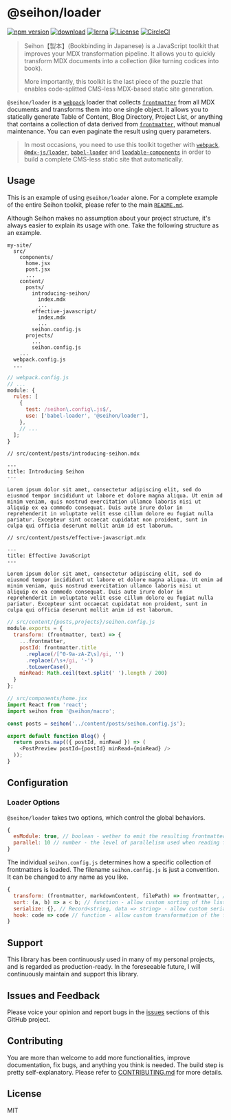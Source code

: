 # @seihon/loader

[![npm version](https://badgen.net/npm/v/@seihon/loader)](https://www.npmjs.com/package/@seihon/loader)
[![download](https://badgen.net/npm/dm/@seihon/loader)](https://www.npmjs.com/package/@seihon/loader)
[![lerna](https://img.shields.io/badge/maintained%20with-lerna-cc00ff.svg)](https://lerna.js.org)
[![License](https://badgen.net/npm/license/@seihon/loader)](https://github.com/billykwok/seihon/blob/master/LICENSE)
[![CircleCI](https://circleci.com/gh/billykwok/seihon/tree/master.svg?style=svg)](https://circleci.com/gh/billykwok/seihon/tree/master)

> Seihon【製本】(Bookbinding in Japanese) is a JavaScript toolkit that improves your MDX transformation pipeline. It allows you to quickly transform MDX documents into a collection (like turning codices into book).
>
> More importantly, this toolkit is the last piece of the puzzle that enables code-splitted CMS-less MDX-based static site generation.

`@seihon/loader` is a [`webpack`](https://github.com/webpack/webpack) loader that collects [`frontmatter`](https://github.com/jxson/front-matter) from all MDX documents and transforms them into one single object. It allows you to statically generate Table of Content, Blog Directory, Project List, or anything that contains a collection of data derived from [`frontmatter`](https://github.com/jxson/front-matter), without manual maintenance. You can even paginate the result using query parameters.

> In most occasions, you need to use this toolkit together with [`webpack`](https://github.com/webpack/webpack), [`@mdx-js/loader`](https://github.com/mdx-js/mdx/tree/master/packages/loader), [`babel-loader`](https://github.com/babel/babel-loader) and [`loadable-components`](https://github.com/smooth-code/loadable-components) in order to build a complete CMS-less static site that automatically.

## Usage

This is an example of using `@seihon/loader` alone. For a complete example of the entire Seihon toolkit, please refer to the main [`README.md`](https://github.com/billykwok/seihon).

Although Seihon makes no assumption about your project structure, it's always easier to explain its usage with one. Take the following structure as an example.

```text
my-site/
  src/
    components/
      home.jsx
      post.jsx
      ...
    content/
      posts/
        introducing-seihon/
          index.mdx
          ...
        effective-javascript/
          index.mdx
          ...
        seihon.config.js
      projects/
        ...
        seihon.config.js
    ...
  webpack.config.js
  ...
```

```javascript
// webpack.config.js
// ...
module: {
  rules: [
    {
      test: /seihon\.config\.js$/,
      use: ['babel-loader', '@seihon/loader'],
    },
    // ...
  ];
}
```

```frontmatter
// src/content/posts/introducing-seihon.mdx

---
title: Introducing Seihon
---

Lorem ipsum dolor sit amet, consectetur adipiscing elit, sed do eiusmod tempor incididunt ut labore et dolore magna aliqua. Ut enim ad minim veniam, quis nostrud exercitation ullamco laboris nisi ut aliquip ex ea commodo consequat. Duis aute irure dolor in reprehenderit in voluptate velit esse cillum dolore eu fugiat nulla pariatur. Excepteur sint occaecat cupidatat non proident, sunt in culpa qui officia deserunt mollit anim id est laborum.
```

```frontmatter
// src/content/posts/effective-javascript.mdx

---
title: Effective JavaScript
---

Lorem ipsum dolor sit amet, consectetur adipiscing elit, sed do eiusmod tempor incididunt ut labore et dolore magna aliqua. Ut enim ad minim veniam, quis nostrud exercitation ullamco laboris nisi ut aliquip ex ea commodo consequat. Duis aute irure dolor in reprehenderit in voluptate velit esse cillum dolore eu fugiat nulla pariatur. Excepteur sint occaecat cupidatat non proident, sunt in culpa qui officia deserunt mollit anim id est laborum.
```

```javascript
// src/content/{posts,projects}/seihon.config.js
module.exports = {
  transform: (frontmatter, text) => {
    ...frontmatter,
    postId: frontmatter.title
      .replace(/[^0-9a-zA-Z\s]/gi, '')
      .replace(/\s+/gi, '-')
      .toLowerCase(),
    minRead: Math.ceil(text.split(' ').length / 200)
  }
};
```

```javascript
// src/components/home.jsx
import React from 'react';
import seihon from '@seihon/macro';

const posts = seihon('../content/posts/seihon.config.js');

export default function Blog() {
  return posts.map(({ postId, minRead }) => (
    <PostPreview postId={postId} minRead={minRead} />
  ));
}
```

## Configuration

### Loader Options

`@seihon/loader` takes two options, which control the global behaviors.

```js
{
  esModule: true, // boolean - wether to emit the resulting frontmatter array in ES Module syntax
  parallel: 10 // number - the level of parallelism used when reading frontmatters from markdown files
}
```

The individual `seihon.config.js` determines how a specific collection of frontmatters is loaded. The filename `seihon.config.js` is just a convention. It can be changed to any name as you like.

```js
{
  transform: (frontmatter, markdownContent, filePath) => frontmatter, // function - allow custom transformation of frontmatter
  sort: (a, b) => a < b; // function - allow custom sorting of the list of frontmatters
  serialize: {}, // Record<string, data => string> - allow custom serialization of a specific key in the frontmatter
  hook: code => code // function - allow custom transformation of the final code right before emitting
}
```

## Support

This library has been continuously used in many of my personal projects, and is regarded as production-ready. In the foreseeable future, I will continuously maintain and support this library.

## Issues and Feedback

Please voice your opinion and report bugs in the [issues](https://github.com/billykwok/seihon/issues) sections of this GitHub project.

## Contributing

You are more than welcome to add more functionalities, improve documentation, fix bugs, and anything you think is needed. The build step is pretty self-explanatory. Please refer to [CONTRIBUTING.md](https://github.com/billykwok/seihon/blob/master/CONTRIBUTING.md) for more details.

## License

MIT
